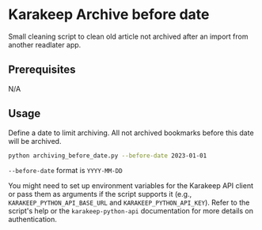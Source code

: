 # Karakeep Archive before date

Small cleaning script to clean old article not archived after an import from another readlater app.

## Prerequisites

N/A 

## Usage

Define a date to limit archiving. All not archived bookmarks before this date will be archived. 

```bash
python archiving_before_date.py --before-date 2023-01-01
```

`--before-date` format is `YYYY-MM-DD`

You might need to set up environment variables for the Karakeep API client or pass them as arguments if the script supports it (e.g., `KARAKEEP_PYTHON_API_BASE_URL` and `KARAKEEP_PYTHON_API_KEY`). Refer to the script's help or the `karakeep-python-api` documentation for more details on authentication.



